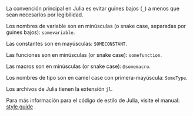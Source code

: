 La convención principal en Julia es evitar guines bajos (`_`) a menos que sean necesarios por legibilidad.

Los nombres de variable son en minúsculas (o snake case, separadas por guines bajos): `somevariable`.

Las constantes son en mayúsculas: `SOMECONSTANT`.

Las funciones son en minúsculas (or snake case): `somefunction`.

Las macros son en minúsculas (or snake case): `@somemacro`.

Los nombres de tipo son en camel case con primera-mayúscula: `SomeType`.

Los archivos de Julia tienen la extensión `jl`.

Para más información para el código de estilo de Julia, visite el manual: [style
guide](https://docs.julialang.org/en/v1/manual/style-guide/index.html) .
